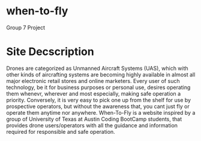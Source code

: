 # when-to-fly
Group 7 Project

# Site Decscription
Drones are categorized as Unmanned Aircraft Systems (UAS), which with other kinds of aircrafting  systems are becoming highly available in almost all major electronic retail stores and online marketers. Every user of such technology, be it for business purposes or personal use, desires operating them whenevr, wherever and most especially, making safe operation a priority. Conversely, it is very easy to pick one up from the shelf for use by prospective operators, but without the awareness that, you cant just fly or operate them anytime nor anywhere.
When-To-Fly is a website inspired by a group of University of Texas at Austin Coding BootCamp students, that provides drone users/operators with all the guidance and information required for responsible and safe operation.
